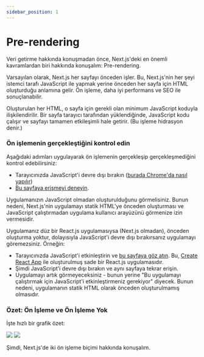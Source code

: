 ```yaml
---
sidebar_position: 1
---
```


# Pre-rendering

Veri getirme hakkında konuşmadan önce, Next.js'deki en önemli kavramlardan biri hakkında konuşalım: Pre-rendering.

Varsayılan olarak, Next.js her sayfayı önceden işler. Bu, Next.js'nin her şeyi istemci tarafı JavaScript ile yapmak yerine önceden her sayfa için HTML oluşturduğu anlamına gelir. Ön işleme, daha iyi performans ve SEO ile sonuçlanabilir.

Oluşturulan her HTML, o sayfa için gerekli olan minimum JavaScript koduyla ilişkilendirilir. Bir sayfa tarayıcı tarafından yüklendiğinde, JavaScript kodu çalışır ve sayfayı tamamen etkileşimli hale getirir. (Bu işleme hidrasyon denir.)

### Ön işlemenin gerçekleştiğini kontrol edin

Aşağıdaki adımları uygulayarak ön işlemenin gerçekleşip gerçekleşmediğini kontrol edebilirsiniz:

- Tarayıcınızda JavaScript'i devre dışı bırakın (<a href="https://developers.google.com/web/tools/chrome-devtools/javascript/disable">burada Chrome'da nasıl yapılır</a>)
- <a href="https://next-learn-starter.vercel.app/">Bu sayfaya erişmeyi deneyin</a>.

Uygulamanızın JavaScript olmadan oluşturulduğunu görmelisiniz. Bunun nedeni, Next.js'nin uygulamayı statik HTML'ye önceden oluşturması ve JavaScript çalıştırmadan uygulama kullanıcı arayüzünü görmenize izin vermesidir.

Uygulamanız düz bir React.js uygulamasıysa (Next.js olmadan), önceden oluşturma yoktur, dolayısıyla JavaScript'i devre dışı bırakırsanız uygulamayı göremezsiniz. Örneğin:

- Tarayıcınızda JavaScript'i etkinleştirin ve <a href="https://create-react-template.vercel.app/">bu sayfaya göz atın</a>. Bu, <a href="https://create-react-app.dev/">Create React App</a> ile oluşturulmuş sade bir React.js uygulamasıdır.
- Şimdi JavaScript'i devre dışı bırakın ve aynı sayfaya tekrar erişin.
- Uygulamayı artık görmeyeceksiniz - bunun yerine "Bu uygulamayı çalıştırmak için JavaScript'i etkinleştirmeniz gerekiyor" diyecek. Bunun nedeni, uygulamanın statik HTML olarak önceden oluşturulmamış olmasıdır.

### Özet: Ön İşleme ve Ön İşleme Yok

İşte hızlı bir grafik özet:

<img src="https://nextjs.org/static/images/learn/data-fetching/pre-rendering.png"/>

<img src="https://nextjs.org/static/images/learn/data-fetching/no-pre-rendering.png"/>

Şimdi, Next.js'de iki ön işleme biçimi hakkında konuşalım.









